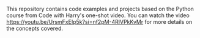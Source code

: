 This repository contains code examples and projects based on the Python course from Code with Harry's one-shot video. You can watch the video https://youtu.be/UrsmFxEIp5k?si=nf2pM-4RlVPkKvMr for more details on the concepts covered.
